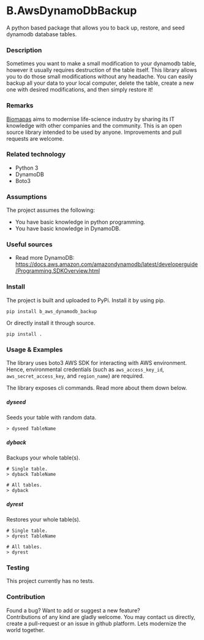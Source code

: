 # B.AwsDynamoDbBackup

A python based package that allows you to back up, restore, and seed dynamodb database tables.

### Description

Sometimes you want to make a small modification to your dynamodb table, however it usually requires
destruction of the table itself. This library allows you to do those small modifications without 
any headache. You can easily backup all your data to your local computer, delete the table, create
a new one with desired modifications, and then simply restore it!

### Remarks

[Biomapas](https://biomapas.com) aims to modernise life-science 
industry by sharing its IT knowledge with other companies and 
the community. This is an open source library intended to be used 
by anyone. Improvements and pull requests are welcome.

### Related technology

- Python 3
- DynamoDB
- Boto3

### Assumptions

The project assumes the following:

- You have basic knowledge in python programming.
- You have basic knowledge in DynamoDB.

### Useful sources

- Read more DynamoDB:<br>
https://docs.aws.amazon.com/amazondynamodb/latest/developerguide/Programming.SDKOverview.html

### Install

The project is built and uploaded to PyPi. Install it by using pip.

```
pip install b_aws_dynamodb_backup
```

Or directly install it through source.

```
pip install .
```

### Usage & Examples

The library uses boto3 AWS SDK for interacting with AWS environment. Hence,
environmental credentials (such as `aws_access_key_id`, `aws_secret_access_key`, and `region_name`)
are required.

The library exposes cli commands. Read more about them down below.

##### dyseed

Seeds your table with random data.

```shell
> dyseed TableName
```

##### dyback

Backups your whole table(s).

```shell
# Single table.
> dyback TableName

# All tables.
> dyback 
```

##### dyrest

Restores your whole table(s).

```shell
# Single table.
> dyrest TableName

# All tables.
> dyrest
```

### Testing

This project currently has no tests.

### Contribution

Found a bug? Want to add or suggest a new feature?<br>
Contributions of any kind are gladly welcome. You may contact us 
directly, create a pull-request or an issue in github platform.
Lets modernize the world together.
